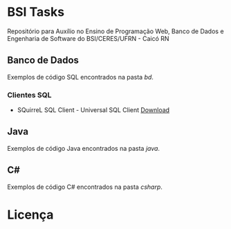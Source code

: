 # BSI Tasks
Repositório para Auxílio no Ensino de Programação Web, Banco de Dados e Engenharia de Software do BSI/CERES/UFRN - Caicó RN

## Banco de Dados

Exemplos de código SQL encontrados na pasta *bd*.

### Clientes SQL

* SQuirreL SQL Client - Universal SQL Client [Download](http://squirrel-sql.sourceforge.net/)

## Java

Exemplos de código Java encontrados na pasta *java*.

## C#

Exemplos de código C# encontrados na pasta *csharp*.

# Licença
